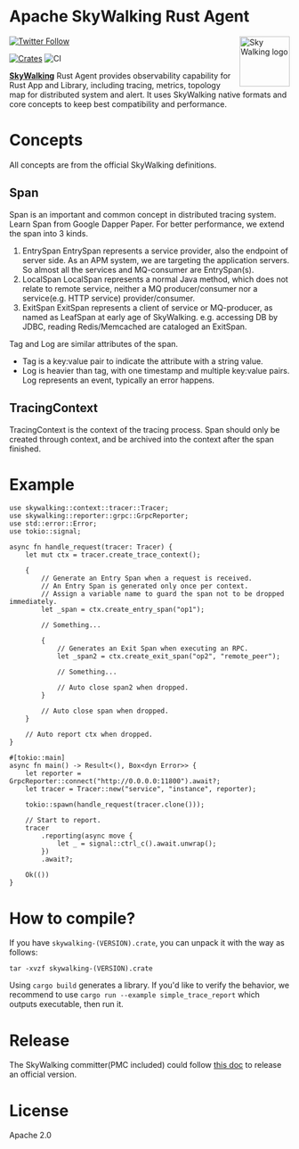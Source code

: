 Apache SkyWalking Rust Agent
==========

<img src="http://skywalking.apache.org/assets/logo.svg" alt="Sky Walking logo" height="90px" align="right" />

[![Twitter Follow](https://img.shields.io/twitter/follow/asfskywalking.svg?style=for-the-badge&label=Follow&logo=twitter)](https://twitter.com/AsfSkyWalking)

[![Crates](https://img.shields.io/badge/skywalking-crates.io-blue)](https://crates.io/crates/skywalking)
![CI](https://github.com/apache/skywalking-rust/workflows/CI/badge.svg?branch=master)

[**SkyWalking**](https://github.com/apache/skywalking) Rust Agent provides observability capability for Rust App and
Library, including tracing, metrics, topology map for distributed system and alert. It uses SkyWalking native formats
and core concepts to keep best compatibility and performance.

# Concepts

All concepts are from the official SkyWalking definitions.

## Span

Span is an important and common concept in distributed tracing system. Learn Span from Google Dapper Paper. For better
performance, we extend the span into 3 kinds.

1. EntrySpan EntrySpan represents a service provider, also the endpoint of server side. As an APM system, we are
   targeting the application servers. So almost all the services and MQ-consumer are EntrySpan(s).
2. LocalSpan LocalSpan represents a normal Java method, which does not relate to remote service, neither a MQ
   producer/consumer nor a service(e.g. HTTP service) provider/consumer.
3. ExitSpan ExitSpan represents a client of service or MQ-producer, as named as LeafSpan at early age of SkyWalking.
   e.g. accessing DB by JDBC, reading Redis/Memcached are cataloged an ExitSpan.

Tag and Log are similar attributes of the span.

- Tag is a key:value pair to indicate the attribute with a string value.
- Log is heavier than tag, with one timestamp and multiple key:value pairs. Log represents an event, typically an error
  happens.

## TracingContext

TracingContext is the context of the tracing process. Span should only be created through context, and be archived into
the context after the span finished.

# Example

```rust, no_run
use skywalking::context::tracer::Tracer;
use skywalking::reporter::grpc::GrpcReporter;
use std::error::Error;
use tokio::signal;

async fn handle_request(tracer: Tracer) {
    let mut ctx = tracer.create_trace_context();

    {
        // Generate an Entry Span when a request is received.
        // An Entry Span is generated only once per context.
        // Assign a variable name to guard the span not to be dropped immediately.
        let _span = ctx.create_entry_span("op1");

        // Something...

        {
            // Generates an Exit Span when executing an RPC.
            let _span2 = ctx.create_exit_span("op2", "remote_peer");

            // Something...

            // Auto close span2 when dropped.
        }

        // Auto close span when dropped.
    }

    // Auto report ctx when dropped.
}

#[tokio::main]
async fn main() -> Result<(), Box<dyn Error>> {
    let reporter = GrpcReporter::connect("http://0.0.0.0:11800").await?;
    let tracer = Tracer::new("service", "instance", reporter);

    tokio::spawn(handle_request(tracer.clone()));

    // Start to report.
    tracer
        .reporting(async move {
            let _ = signal::ctrl_c().await.unwrap();
        })
        .await?;

    Ok(())
}
```

# How to compile?

If you have `skywalking-(VERSION).crate`, you can unpack it with the way as follows:

```shell
tar -xvzf skywalking-(VERSION).crate
```

Using `cargo build` generates a library. If you'd like to verify the behavior, we recommend to
use `cargo run --example simple_trace_report`
which outputs executable, then run it.

# Release

The SkyWalking committer(PMC included) could follow [this doc](Release-guide.md) to release an official version.

# License

Apache 2.0

